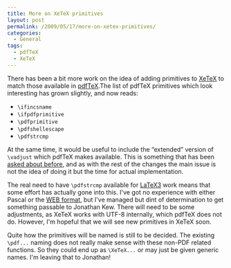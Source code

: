 ```yaml
---
title: More on XeTeX primitives
layout: post
permalink: /2009/05/17/more-on-xetex-primitives/
categories:
  - General
tags:
  - pdfTeX
  - XeTeX
---
```

There has been a bit more work on the idea of adding primitives to [XeTeX](https://tug.org/xetex/) to match those available in [pdfTeX](http://www.pdftex.org).The list of pdfTeX primitives which look interesting has grown slightly, and now reads:

- `\ifincsname`
- `\ifpdfprimitive`
- `\pdfprimitive`
- `\pdfshellescape`
- `\pdfstrcmp`

At the same time, it would be useful to include the “extended” version of `\vadjust` which pdfTeX makes available. This is something that has been [asked about before](https://tug.org/pipermail/xetex/2008-August/010720.html), and as with the rest of the changes the main issue is not the idea of doing it but the time for actual implementation.

The real need to have `\pdfstrcmp` available for [LaTeX3](https://www.latex-project.org/latex3.html) work means that some effort has actually gone into this. I've got no experience with either Pascal or the [WEB format](http://sunburn.stanford.edu/~knuth/cweb.html), but I've managed but dint of determination to get something passable to Jonathan Kew. There will need to be some adjustments, as XeTeX works with UTF-8 internally, which pdfTeX does not do. However, I'm hopeful that we will see new primitives in XeTeX soon.

Quite how the primitives will be named is still to be decided. The existing `\pdf...` naming does not really make sense with these non-PDF related functions. So they could end up as  `\XeTeX...` or may just be given generic names. I'm leaving that to Jonathan!
